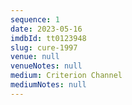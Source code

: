 ```yaml
---
sequence: 1
date: 2023-05-16
imdbId: tt0123948
slug: cure-1997
venue: null
venueNotes: null
medium: Criterion Channel
mediumNotes: null
---
```


